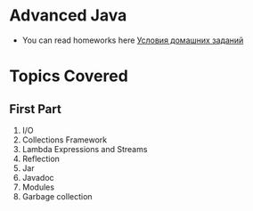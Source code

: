 # Advanced Java
- You can read homeworks here [Условия домашних заданий](Homeworks.pdf)

# Topics Covered
## First Part
1. I/O
2. Collections Framework
3. Lambda Expressions and Streams
4. Reflection
5. Jar
6. Javadoc
7. Modules
8. Garbage collection
